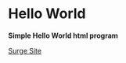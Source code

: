 # Hello World
**Simple Hello World html program**

[Surge Site](http://bootcamp_shahmir_1.surge.sh/)
